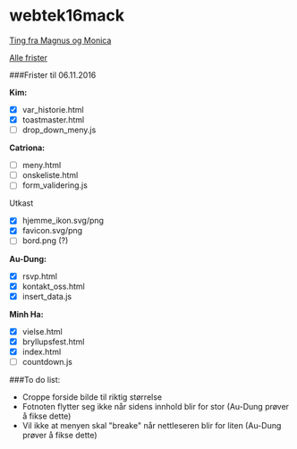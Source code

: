 # webtek16mack

[Ting fra Magnus og Monica](https://drive.google.com/drive/folders/0B9KfZs4uc66VS0t3eHZDT1Q2ZnM)

[Alle frister](https://docs.google.com/document/d/1bsnCHb3Hz70xM54buKW69KkVUNSBvf2dBQgLB12PSGI/edit?usp=sharing)

###Frister til 06.11.2016

**Kim:**
- [x] var_historie.html
- [x] toastmaster.html
- [ ] drop_down_meny.js

**Catriona:**
- [ ] meny.html
- [ ] onskeliste.html
- [ ] form_validering.js

Utkast
- [x] hjemme_ikon.svg/png
- [x] favicon.svg/png
- [ ] bord.png (?)

**Au-Dung:**
- [x] rsvp.html
- [x] kontakt_oss.html
- [x] insert_data.js

**Minh Ha:**
- [x] vielse.html
- [x] bryllupsfest.html
- [x] index.html
- [ ] countdown.js

###To do list:
- Croppe forside bilde til riktig størrelse
- Fotnoten flytter seg ikke når sidens innhold blir for stor (Au-Dung prøver å fikse dette)
- Vil ikke at menyen skal "breake" når nettleseren blir for liten (Au-Dung prøver å fikse dette)
